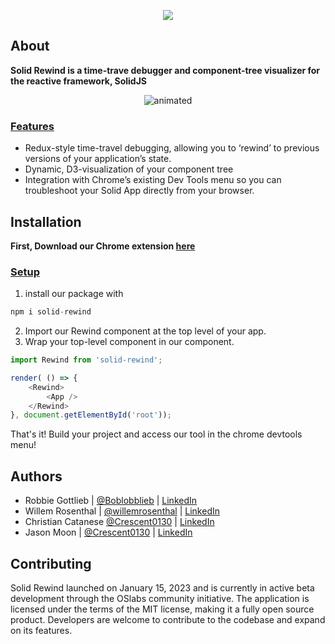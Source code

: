 <p align="center">
<img src="https://user-images.githubusercontent.com/108890716/213749839-3d58dbea-106d-4bfb-8724-b41fe00c55d5.png" />
</p>


<h2>About</h2>

**Solid Rewind is a time-trave debugger and component-tree visualizer for the reactive framework, SolidJS**


<p align="center">
  <img src="https://user-images.githubusercontent.com/108890716/213750313-3eaa059f-6abe-4d18-b257-1b1d1fe5c3a2.gif" alt="animated" />
</p>


<h3><ins>Features</ins></h3>

* Redux-style time-travel debugging, allowing you to ‘rewind’ to previous versions of your application’s state.
* Dynamic, D3-visualization of your component tree
* Integration with Chrome’s existing Dev Tools menu so you can troubleshoot your Solid App directly from your browser.



<h2>Installation</h2>

**First, Download our Chrome extension [here](https://chrome.google.com/webstore/detail/solid-rewind/ejdinegdopmimnkbonknknhfmmcgcdoh)**

<h3><ins>Setup</ins></h3>

1. install our package with

```javascript
npm i solid-rewind
```

2. Import our Rewind component at the top level of your app.
3. Wrap your top-level component in our <Rewind> component.
```javascript
import Rewind from 'solid-rewind';

render( () => {
    <Rewind>
        <App />
    </Rewind>
}, document.getElementById('root'));

```
That's it! Build your project and access our tool in the chrome devtools menu!

<h2>Authors</h2>
    
* Robbie Gottlieb | [@Boblobblieb](https://github.com/Boblobblieb) | [LinkedIn](https://www.linkedin.com/in/robbie-gottlieb/) 
* Willem Rosenthal | [@willemrosenthal](https://github.com/willemrosenthal) | [LinkedIn](https://www.linkedin.com/in/willem-rosenthal/)  
* Christian Catanese [@Crescent0130](https://github.com/Crescent0130) | [LinkedIn](https://www.linkedin.com/in/christian-catanese/)   
* Jason Moon | [@Crescent0130](https://github.com/Crescent0130) | [LinkedIn](https://www.linkedin.com/in/jason-joonsik-moon/)


<h2>Contributing</h2>
Solid Rewind launched on January 15, 2023 and is currently in active beta development through the OSlabs community initiative. The application is licensed under the terms of the MIT license, making it a fully open source product. Developers are welcome to contribute to the codebase and expand on its features.
